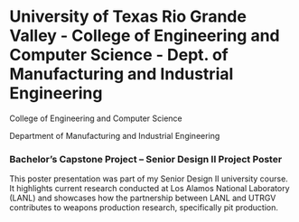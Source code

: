# University of Texas Rio Grande Valley - College of Engineering and Computer Science - Dept. of Manufacturing and Industrial Engineering
College of Engineering and Computer Science

Department of Manufacturing and Industrial Engineering

### Bachelor’s Capstone Project – Senior Design II Project Poster
This poster presentation was part of my Senior Design II university course. It highlights current research conducted at Los Alamos National Laboratory (LANL) and showcases how the partnership between LANL and UTRGV contributes to weapons production research, specifically pit production.
